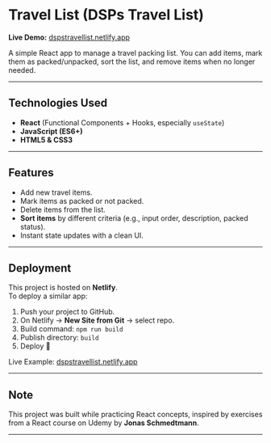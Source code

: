 # Travel List (DSPs Travel List)

**Live Demo:** [dspstravellist.netlify.app](https://dspstravellist.netlify.app/)

A simple React app to manage a travel packing list. You can add items, mark them as packed/unpacked, sort the list, and remove items when no longer needed.

---

## Technologies Used

- **React** (Functional Components + Hooks, especially `useState`)
- **JavaScript (ES6+)**
- **HTML5 & CSS3**

---

## Features

- Add new travel items.
- Mark items as packed or not packed.
- Delete items from the list.
- **Sort items** by different criteria (e.g., input order, description, packed status).
- Instant state updates with a clean UI.

---

## Deployment

This project is hosted on **Netlify**.  
To deploy a similar app:
1. Push your project to GitHub.  
2. On Netlify → **New Site from Git** → select repo.  
3. Build command: `npm run build`  
4. Publish directory: `build`  
5. Deploy 🚀  

Live Example: [dspstravellist.netlify.app](https://dspstravellist.netlify.app/)

---

## Note

This project was built while practicing React concepts, inspired by exercises from a React course on Udemy by **Jonas Schmedtmann**.  

---
